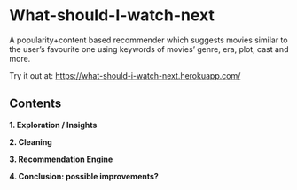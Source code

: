 # What-should-I-watch-next
A popularity+content based recommender which suggests movies similar to the user’s favourite one using keywords of  movies’ genre, era, plot, cast and more.

Try it out at: https://what-should-i-watch-next.herokuapp.com/

## **Contents**

**1. Exploration / Insights**

**2. Cleaning**

**3. Recommendation Engine**

**4. Conclusion: possible improvements?**

